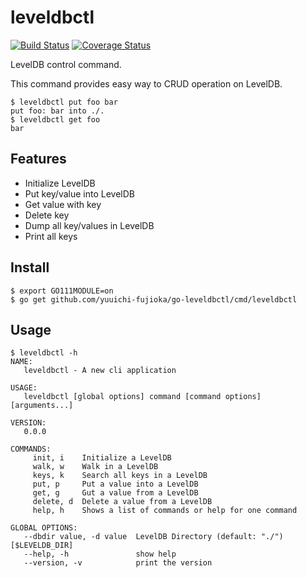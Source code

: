 # leveldbctl

[![Build Status](https://travis-ci.org/yuuichi-fujioka/go-leveldbctl.svg?branch=master)](https://travis-ci.org/yuuichi-fujioka/go-leveldbctl)
[![Coverage Status](https://coveralls.io/repos/github/yuuichi-fujioka/go-leveldbctl/badge.svg?branch=master)](https://coveralls.io/github/yuuichi-fujioka/go-leveldbctl?branch=master)

LevelDB control command.

This command provides easy way to CRUD operation on LevelDB.

```
$ leveldbctl put foo bar
put foo: bar into ./.
$ leveldbctl get foo
bar
```

## Features

* Initialize LevelDB
* Put key/value into LevelDB
* Get value with key
* Delete key
* Dump all key/values in LevelDB
* Print all keys

## Install

```
$ export GO111MODULE=on
$ go get github.com/yuuichi-fujioka/go-leveldbctl/cmd/leveldbctl
```

## Usage

```
$ leveldbctl -h
NAME:
   leveldbctl - A new cli application

USAGE:
   leveldbctl [global options] command [command options] [arguments...]

VERSION:
   0.0.0

COMMANDS:
     init, i    Initialize a LevelDB
     walk, w    Walk in a LevelDB
     keys, k    Search all keys in a LevelDB
     put, p     Put a value into a LevelDB
     get, g     Gut a value from a LevelDB
     delete, d  Delete a value from a LevelDB
     help, h    Shows a list of commands or help for one command

GLOBAL OPTIONS:
   --dbdir value, -d value  LevelDB Directory (default: "./") [$LEVELDB_DIR]
   --help, -h               show help
   --version, -v            print the version
```

